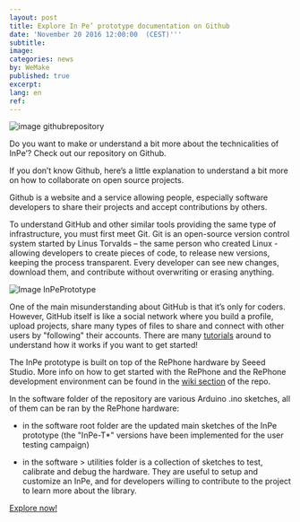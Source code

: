 ```yaml
---
layout: post
title: Explore In Pe’ prototype documentation on Github
date: 'November 20 2016 12:00:00  (CEST)'''
subtitle:
image:
categories: news
by: WeMake
published: true
excerpt:
lang: en
ref: 
---
```


![image githubrepository](https://c2.staticflickr.com/2/1496/25698634244_0762c55edf_z.jpg)


Do you want to make or understand a bit more about the technicalities of InPe’? Check out our repository on Github.

If you don’t know Github, here’s a little explanation to understand a bit more on how to collaborate on open source projects.

Github is a website and a service allowing people, especially software developers to share their projects and accept contributions by others.

To understand GitHub and other similar tools providing the same type of infrastructure, you must first meet Git. Git is an open-source version control system started by Linus Torvalds – the same person who created Linux - allowing developers to create pieces of code, to release new versions, keeping the process transparent.  Every developer can see  new changes, download them, and contribute without overwriting or erasing anything.

![Image InPePrototype](https://c1.staticflickr.com/1/729/30902848964_e91a98c7e1_z.jpg)

One of the main misunderstanding about GitHub is that it’s only for coders. However, GitHub itself is like a social network where you build a profile, upload projects, share many types of files to share and connect with other users by "following" their accounts. There are many [tutorials](https://guides.github.com/activities/hello-world/) around to understand how it works if you want to get started!

The InPe prototype is built on top of the RePhone hardware by Seeed Studio. More info on how to get started with the RePhone and the RePhone development environment can be found in the [wiki section](https://github.com/opencarecc/inpe/wiki) of the repo.

In the software folder of the repository are various Arduino .ino sketches, all of them can be ran by the RePhone hardware:

* in the software root folder are the updated main sketches of the InPe prototype (the "InPe-T*" versions have been implemented for the user testing campaign)

* in the software > utilities folder is a collection of sketches to test, calibrate and debug the hardware. They are useful to setup and customize an InPe, and for developers willing to contribute to the project to learn more about the library.

[Explore now!](https://github.com/opencarecc/inpe)
